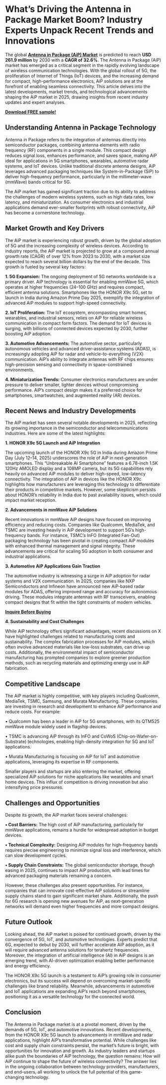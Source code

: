 # What’s Driving the Antenna in Package Market Boom? Industry Experts Unpack Recent Trends and Innovations
The global [**Antenna in Package (AiP) Market**](https://www.nextmsc.com/report/antenna-in-package-market-se3190) is predicted to reach **USD 261.9 million** by 2030 with a **CAGR of 32.6%**. The Antenna in Package (AiP) market has emerged as a critical segment in the rapidly evolving landscape of wireless communication technologies. With the global rollout of 5G, the proliferation of Internet of Things (IoT) devices, and the increasing demand for compact, high-performance electronics, AiP solutions are at the forefront of enabling seamless connectivity. This article delves into the latest developments, market trends, and technological advancements shaping the AiP market in 2025, drawing insights from recent industry updates and expert analyses.

[**Download FREE sample!**](https://www.nextmsc.com/antenna-in-package-market-se3190/request-sample)

## Understanding Antenna in Package Technology

Antenna in Package refers to the integration of antennas directly into semiconductor packages, combining antenna elements with radio frequency (RF) components in a single module. This compact design reduces signal loss, enhances performance, and saves space, making AiP ideal for applications in 5G smartphones, wearables, automotive radar systems, and IoT devices. Unlike traditional discrete antenna designs, AiP leverages advanced packaging techniques like System-in-Package (SiP) to deliver high-frequency performance, particularly in the millimeter-wave (mmWave) bands critical for 5G.

The AiP market has gained significant traction due to its ability to address the challenges of modern wireless systems, such as high data rates, low latency, and miniaturization. As consumer electronics and industrial applications demand ever-smaller footprints with robust connectivity, AiP has become a cornerstone technology.

## Market Growth and Key Drivers

The AiP market is experiencing robust growth, driven by the global adoption of 5G and the increasing complexity of wireless devices. According to industry reports, the AiP market is projected to grow at a compound annual growth rate (CAGR) of over 12% from 2023 to 2030, with a market size expected to reach several billion dollars by the end of the decade. This growth is fueled by several key factors:

**1.	5G Expansion:** The ongoing deployment of 5G networks worldwide is a primary driver. AiP technology is essential for enabling mmWave 5G, which operates at higher frequencies (24–100 GHz) and requires compact, efficient antenna solutions. Smartphones like the HONOR X9c 5G, set to launch in India during Amazon Prime Day 2025, exemplify the integration of advanced AiP modules to support high-speed connectivity.

**2.	IoT Proliferation:** The IoT ecosystem, encompassing smart homes, wearables, and industrial sensors, relies on AiP for reliable wireless communication in compact form factors. The demand for IoT devices is surging, with billions of connected devices expected by 2030, further boosting AiP adoption.

**3.	Automotive Advancements:** The automotive sector, particularly autonomous vehicles and advanced driver-assistance systems (ADAS), is increasingly adopting AiP for radar and vehicle-to-everything (V2X) communication. AiP’s ability to integrate antennas with RF chips ensures high-precision sensing and connectivity in space-constrained environments.

**4.	Miniaturization Trends:** Consumer electronics manufacturers are under pressure to deliver smaller, lighter devices without compromising performance. AiP’s compact design makes it a preferred choice for smartphones, smartwatches, and augmented reality (AR) devices.

## Recent News and Industry Developments

The AiP market has seen several notable developments in 2025, reflecting its growing importance in the semiconductor and telecommunications industries. Here are some of the latest highlights:

**1. HONOR X9c 5G Launch and AiP Integration**

The upcoming launch of the HONOR X9c 5G in India during Amazon Prime Day (July 12–14, 2025) underscores the role of AiP in next-generation smartphones. This “Unbreakable AI Smartphone” features a 6.78-inch 1.5K 120Hz AMOLED display and a 108MP camera, but its 5G capabilities rely heavily on advanced AiP modules to deliver high-speed, low-latency connectivity. The integration of AiP in devices like the HONOR X9c highlights how manufacturers are leveraging this technology to differentiate their products in competitive markets. However, some skepticism persists about HONOR’s reliability in India due to past availability issues, which could impact market reception.

**2. Advancements in mmWave AiP Solutions**

Recent innovations in mmWave AiP designs have focused on improving efficiency and reducing costs. Companies like Qualcomm, MediaTek, and TSMC are investing heavily in AiP development to support 5G’s high-frequency bands. For instance, TSMC’s InFO (Integrated Fan-Out) packaging technology has been pivotal in creating compact AiP modules with enhanced thermal management and signal integrity. These advancements are critical for scaling 5G adoption in both consumer and industrial applications.

**3. Automotive AiP Applications Gain Traction**

The automotive industry is witnessing a surge in AiP adoption for radar systems and V2X communication. In 2025, companies like NXP Semiconductors and Infineon have announced new AiP-based radar modules for ADAS, offering improved range and accuracy for autonomous driving. These modules integrate antennas with RF transceivers, enabling compact designs that fit within the tight constraints of modern vehicles.

[**Inquire Before Buying**](https://www.nextmsc.com/antenna-in-package-market-se3190/inquire-before-buying)

**4. Sustainability and Cost Challenges**

While AiP technology offers significant advantages, recent discussions on X have highlighted challenges related to manufacturing costs and sustainability. The complex fabrication processes for AiP modules, which often involve advanced materials like low-loss substrates, can drive up costs. Additionally, the environmental impact of semiconductor manufacturing has prompted companies to explore greener production methods, such as recycling materials and optimizing energy use in AiP fabrication.

## Competitive Landscape

The AiP market is highly competitive, with key players including Qualcomm, MediaTek, TSMC, Samsung, and Murata Manufacturing. These companies are investing in research and development to enhance AiP performance and reduce costs. For example:

•	Qualcomm has been a leader in AiP for 5G smartphones, with its QTM525 mmWave module widely used in flagship devices.

•	TSMC is advancing AiP through its InFO and CoWoS (Chip-on-Wafer-on-Substrate) technologies, enabling high-density integration for 5G and IoT applications.

•	Murata Manufacturing is focusing on AiP for IoT and automotive applications, leveraging its expertise in RF components.

Smaller players and startups are also entering the market, offering specialized AiP solutions for niche applications like wearables and smart home devices. This influx of competition is driving innovation but also intensifying price pressures.

## Challenges and Opportunities

Despite its growth, the AiP market faces several challenges:

**•	Cost Barriers:** The high cost of AiP manufacturing, particularly for mmWave applications, remains a hurdle for widespread adoption in budget devices.

**•	Technical Complexity:** Designing AiP modules for high-frequency bands requires precise engineering to minimize signal loss and interference, which can slow development cycles.

**•	Supply Chain Constraints:** The global semiconductor shortage, though easing in 2025, continues to impact AiP production, with lead times for advanced packaging materials remaining a concern.

However, these challenges also present opportunities. For instance, companies that can innovate cost-effective AiP solutions or streamline supply chains stand to gain significant market share. Additionally, the push for 6G research is opening new avenues for AiP, as next-generation networks will demand even higher frequencies and more compact designs.

## Future Outlook

Looking ahead, the AiP market is poised for continued growth, driven by the convergence of 5G, IoT, and automotive technologies. Experts predict that 6G, expected to debut by 2030, will further accelerate AiP adoption, as it will require advanced antenna solutions for terahertz frequencies. Moreover, the integration of artificial intelligence (AI) in AiP designs is an emerging trend, with AI-driven optimization enabling better performance and energy efficiency.

The HONOR X9c 5G launch is a testament to AiP’s growing role in consumer electronics, but its success will depend on overcoming market-specific challenges like brand reliability. Meanwhile, advancements in automotive and IoT applications are expanding AiP’s reach beyond smartphones, positioning it as a versatile technology for the connected world.

## Conclusion

The Antenna in Package market is at a pivotal moment, driven by the demands of 5G, IoT, and automotive innovations. Recent developments, from the HONOR X9c 5G launch to advancements in mmWave and radar applications, highlight AiP’s transformative potential. While challenges like cost and supply chain constraints persist, the market’s future is bright, with opportunities for innovation and growth. As industry leaders and startups alike push the boundaries of AiP technology, the question remains: How will AiP continue to shape the future of wireless connectivity? The answer lies in the ongoing collaboration between technology providers, manufacturers, and end-users, all working to unlock the full potential of this game-changing technology.
